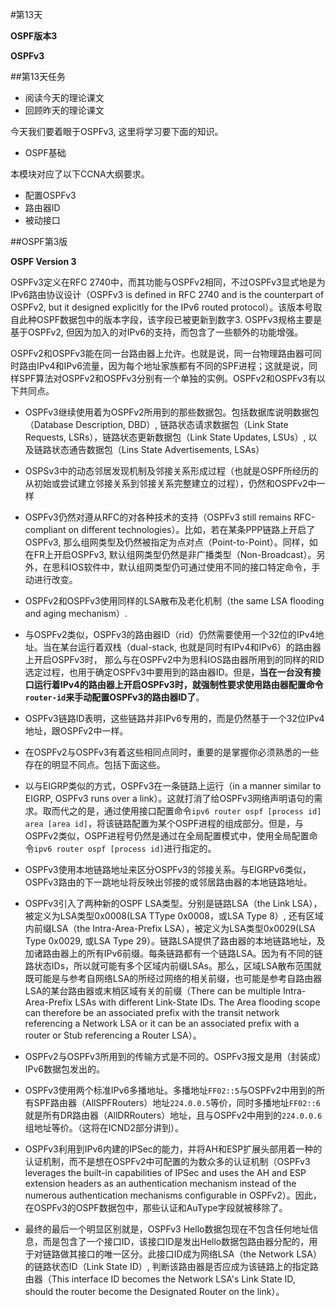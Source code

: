 #第13天

__OSPF版本3__

__OSPFv3__

##第13天任务

+ 阅读今天的理论课文
+ 回顾昨天的理论课文

今天我们要着眼于OSPFv3, 这里将学习要下面的知识。

+ OSPF基础

本模块对应了以下CCNA大纲要求。

+ 配置OSPFv3
+ 路由器ID
+ 被动接口

##OSPF第3版

__OSPF Version 3__

OSPFv3定义在RFC 2740中，而其功能与OSPFv2相同，不过OSPFv3显式地是为IPv6路由协议设计（OSPFv3 is defined in RFC 2740 and is the counterpart of OSPFv2, but it designed explicitly for the IPv6 routed protocol）。该版本号取自此种OSPF数据包中的版本字段，该字段已被更新到数字3. OSPFv3规格主要是基于OSPFv2, 但因为加入的对IPv6的支持，而包含了一些额外的功能增强。

OSPFv2和OSPFv3能在同一台路由器上允许。也就是说，同一台物理路由器可同时路由IPv4和IPv6流量，因为每个地址家族都有不同的SPF进程；这就是说，同样SPF算法对OSPFv2和OSPFv3分别有一个单独的实例。OSPFv2和OSPFv3有以下共同点。

+ OSPFv3继续使用着为OSPFv2所用到的那些数据包。包括数据库说明数据包（Database Description, DBD）, 链路状态请求数据包（Link State Requests, LSRs），链路状态更新数据包（Link State Updates, LSUs）, 以及链路状态通告数据包（Lins State Advertisements, LSAs）
+ OSPSv3中的动态邻居发现机制及邻接关系形成过程（也就是OSPF所经历的从初始或尝试建立邻接关系到邻接关系完整建立的过程），仍然和OSPFv2中一样
+ OSPFv3仍然对遵从RFC的对各种技术的支持（OSPFv3 still remains RFC-compliant on different technologies）。比如，若在某条PPP链路上开启了OSPFv3, 那么组网类型及仍然被指定为点对点（Point-to-Point）。同样，如在FR上开启OSPFv3, 默认组网类型仍然是非广播类型（Non-Broadcast）。另外，在思科IOS软件中，默认组网类型仍可通过使用不同的接口特定命令，手动进行改变。
+ OSPFv2和OSPFv3使用同样的LSA散布及老化机制（the same LSA flooding and aging mechanism）.
+ 与OSPFv2类似，OSPFv3的路由器ID（rid）仍然需要使用一个32位的IPv4地址。当在某台运行着双栈（dual-stack, 也就是同时有IPv4和IPv6）的路由器上开启OSPFv3时， 那么与在OSPFv2中为思科IOS路由器所用到的同样的RID选定过程，也用于确定OSPFv3中要用到的路由器ID。但是，__当在一台没有接口运行着IPv4的路由器上开启OSPFv3时，就强制性要求使用路由器配置命令`router-id`来手动配置OSPFv3的路由器ID了__。
+ OSPFv3链路ID表明，这些链路并非IPv6专用的，而是仍然基于一个32位IPv4地址，跟OSPFv2中一样。
+ 在OSPFv2与OSPFv3有着这些相同点同时，重要的是掌握你必须熟悉的一些存在的明显不同点。包括下面这些。

+ 以与EIGRP类似的方式，OSPFv3在一条链路上运行（in a manner similar to EIGRP, OSPFv3 runs over a link）。这就打消了给OSPFv3网络声明语句的需求。取而代之的是，通过使用接口配置命令`ipv6 router ospf [process id] area [area id]`，将该链路配置为某个OSPF进程的组成部分。但是，与OSPFv2类似，OSPF进程号仍然是通过在全局配置模式中，使用全局配置命令`ipv6 router ospf [process id]`进行指定的。
+ OSPFv3使用本地链路地址来区分OSPFv3的邻接关系。与EIGRPv6类似，OSPFv3路由的下一跳地址将反映出邻接的或邻居路由器的本地链路地址。
+ OSPFv3引入了两种新的OSPF LSA类型。分别是链路LSA（the Link LSA），被定义为LSA类型0x0008(LSA TType 0x0008，或LSA Type 8）, 还有区域内前缀LSA（the Intra-Area-Prefix LSA），被定义为LSA类型0x0029(LSA Type 0x0029, 或LSA Type 29）。链路LSA提供了路由器的本地链路地址，及加诸路由器上的所有IPv6前缀。每条链路都有一个链路LSA。因为有不同的链路状态IDs，所以就可能有多个区域内前缀LSAs。那么，区域LSA散布范围就既可能是与参考自网络LSA的所经过网络的相关前缀，也可能是参考自路由器LSA的某台路由器或末梢区域有关的前缀（There can be multiple Intra-Area-Prefix LSAs with different Link-State IDs. The Area flooding scope can therefore be an associated prefix with the transit network referencing a Network LSA or it can be an associated prefix with a router or Stub referencing a Router LSA）。
+ OSPFv2与OSPFv3所用到的传输方式是不同的。OSPFv3报文是用（封装成）IPv6数据包发出的。
+ OSPFv3使用两个标准IPv6多播地址。多播地址`FF02::5`与OSPFv2中用到的所有SPF路由器（AllSPFRouters）地址`224.0.0.5`等价，同时多播地址`FF02::6`就是所有DR路由器（AllDRRouters）地址，且与OSPFv2中用到的`224.0.0.6`组地址等价。（这将在ICND2部分讲到）。
+ OSPFv3利用到IPv6内建的IPSec的能力，并将AH和ESP扩展头部用着一种的认证机制，而不是想在OSPFv2中可配置的为数众多的认证机制（OSPFv3 leverages the built-in capabilities of IPSec and uses the AH and ESP extension headers as an authentication mechanism instead of the numerous authentication mechanisms configurable in OSPFv2）。因此，在OSPFv3的OSPF数据包中，那些认证和AuType字段就被移除了。

+ 最终的最后一个明显区别就是，OSPFv3 Hello数据包现在不包含任何地址信息，而是包含了一个接口ID，该接口ID是发出Hello数据包路由器分配的，用于对链路做其接口的唯一区分。此接口ID成为网络LSA（the Network LSA）的链路状态ID（Link State ID）, 判断该路由器是否应成为该链路上的指定路由器（This interface ID becomes the Network LSA's Link State ID, should the router become the Designated Router on the link）。
